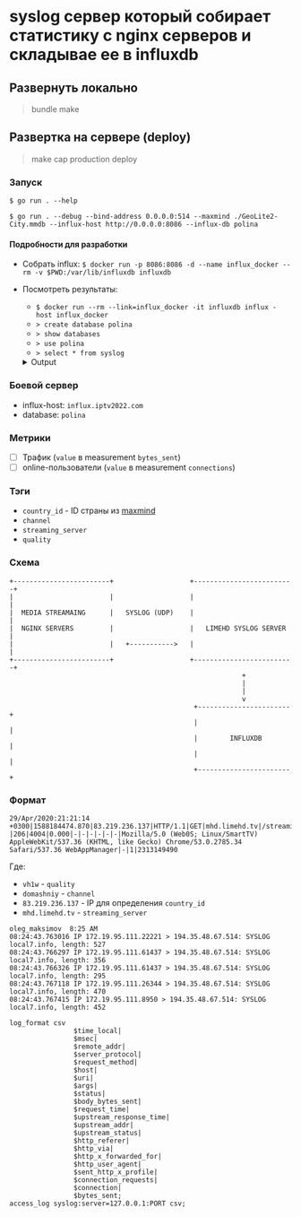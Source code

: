 # syslog сервер который собирает статистику с nginx серверов и складывае ее в influxdb

## Развернуть локально

> bundle
> make

## Развертка на сервере (deploy)

> make
> cap production deploy

### Запуск

`$ go run . --help`

`$ go run . --debug --bind-address 0.0.0.0:514 --maxmind ./GeoLite2-City.mmdb --influx-host http://0.0.0.0:8086 --influx-db polina`

#### Подробности для разработки

- Собрать influx: `$ docker run -p 8086:8086 -d --name influx_docker --rm -v $PWD:/var/lib/influxdb influxdb`
- Посмотреть результаты: 
    - `$ docker run --rm --link=influx_docker -it influxdb influx -host influx_docker`
    - `> create database polina`
    - `> show databases`
    - `> use polina`
    - `> select * from syslog`
    
    <details>
      <summary>Output</summary>
      
      ```shell script
        > select * from syslog
        name: syslog
        time                bytes_sent channel   connections country_id quality streaming_server
        ----                ---------- -------   ----------- ---------- ------- ----------------
        1596799651430918846 404        domashniy 154                   vh1w    syslog-server.local
        1596799652461060025 404        domashniy 154                   vh1w    syslog-server.local
        1596799653820469346 404        domashniy 154                   vh1w    syslog-server.local
        1596799654459295760 404        domashniy 154                   vh1w    syslog-server.local
        1596799655117672443 404        domashniy 154                   vh1w    syslog-server.local
        ...
      ```
    </details>

### Боевой сервер

* influx-host: `influx.iptv2022.com`
* database: `polina`

### Метрики

* [ ] Трафик (`value` в measurement `bytes_sent`)
* [ ] online-пользователи (`value` в measurement `connections`)

### Тэги

* `country_id` - ID страны из [maxmind](https://dev.maxmind.com/geoip/legacy/codes/iso3166/)
* `channel`
* `streaming_server`
* `quality`

### Схема

```
+------------------------+                   +-------------------------+
|                        |                   |                         |
|  MEDIA STREAMAING      |   SYSLOG (UDP)    |                         |
|  NGINX SERVERS         |                   |   LIMEHD SYSLOG SERVER  |
|                        |   +----------->   |                         |
+------------------------+                   +-------------------------+
                                                          +
                                                          |
                                                          |
                                                          v
                                              +-----------------------+
                                              |                       |
                                              |        INFLUXDB       |
                                              |                       |
                                              +-----------------------+
```


### Формат

```
29/Apr/2020:21:21:14 +0300|1588184474.870|83.219.236.137|HTTP/1.1|GET|mhd.limehd.tv|/streaming/domashniy/324/vh1w/playlist.m3u8|-|206|4004|0.000|-|-|-|-|-|-|Mozilla/5.0 (Web0S; Linux/SmartTV) AppleWebKit/537.36 (KHTML, like Gecko) Chrome/53.0.2785.34 Safari/537.36 WebAppManager|-|1|2313149490
```

Где:

* `vh1w` - `quality`
* `domashniy` - `channel`
* `83.219.236.137` - IP для определения `country_id`
* `mhd.limehd.tv` - `streaming_server`

```
oleg_maksimov  8:25 AM
08:24:43.763016 IP 172.19.95.111.22221 > 194.35.48.67.514: SYSLOG local7.info, length: 527
08:24:43.766297 IP 172.19.95.111.61437 > 194.35.48.67.514: SYSLOG local7.info, length: 356
08:24:43.766326 IP 172.19.95.111.61437 > 194.35.48.67.514: SYSLOG local7.info, length: 295
08:24:43.767118 IP 172.19.95.111.26344 > 194.35.48.67.514: SYSLOG local7.info, length: 470
08:24:43.767415 IP 172.19.95.111.8950 > 194.35.48.67.514: SYSLOG local7.info, length: 452
```


```
log_format csv
                $time_local|
                $msec|
                $remote_addr|
                $server_protocol|
                $request_method|
                $host|
                $uri|
                $args|
                $status|
                $body_bytes_sent|
                $request_time|
                $upstream_response_time|
                $upstream_addr|
                $upstream_status|
                $http_referer|
                $http_via|
                $http_x_forwarded_for|
                $http_user_agent|
                $sent_http_x_profile|
                $connection_requests|
                $connection|
                $bytes_sent;
access_log syslog:server=127.0.0.1:PORT csv;
```
